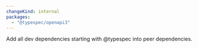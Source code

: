 ```yaml
---
changeKind: internal
packages:
  - "@typespec/openapi3"
---
```


Add all dev dependencies starting with @typespec into peer dependencies.